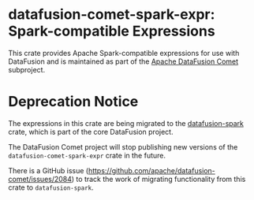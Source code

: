 <!--
Licensed to the Apache Software Foundation (ASF) under one
or more contributor license agreements.  See the NOTICE file
distributed with this work for additional information
regarding copyright ownership.  The ASF licenses this file
to you under the Apache License, Version 2.0 (the
"License"); you may not use this file except in compliance
with the License.  You may obtain a copy of the License at

  http://www.apache.org/licenses/LICENSE-2.0

Unless required by applicable law or agreed to in writing,
software distributed under the License is distributed on an
"AS IS" BASIS, WITHOUT WARRANTIES OR CONDITIONS OF ANY
KIND, either express or implied.  See the License for the
specific language governing permissions and limitations
under the License.
-->

# datafusion-comet-spark-expr: Spark-compatible Expressions

This crate provides Apache Spark-compatible expressions for use with DataFusion and is maintained as part of the 
[Apache DataFusion Comet] subproject.

[Apache DataFusion Comet]: https://github.com/apache/datafusion-comet/

# Deprecation Notice

The expressions in this crate are being migrated to the [datafusion-spark] crate, which is part of the core DataFusion
project.

The DataFusion Comet project will stop publishing new versions of the `datafusion-comet-spark-expr` crate in the future.

There is a GitHub issue (https://github.com/apache/datafusion-comet/issues/2084) to track the work of migrating
functionality from this crate to `datafusion-spark`.

[datafusion-spark]: https://docs.rs/datafusion-spark/50.0.0/datafusion_spark/

